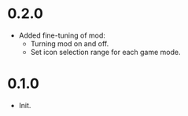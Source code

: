 # 0.2.0
- Added fine-tuning of mod:
    - Turning mod on and off.
    - Set icon selection range for each game mode.

# 0.1.0
- Init.
